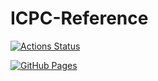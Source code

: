 # ICPC-Reference

[![Actions Status](https://github.com/dgc9715/ICPC-Reference/workflows/verify/badge.svg)](https://github.com/dgc9715/ICPC-Reference/actions)

[![GitHub Pages](https://img.shields.io/static/v1?label=GitHub+Pages&message=+&color=brightgreen&logo=github)](https://dgc9715.github.io/ICPC-Reference/)